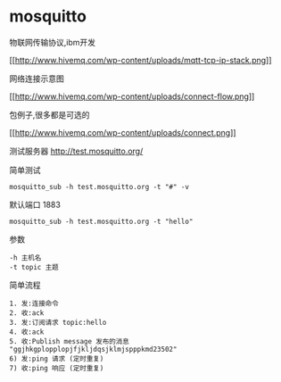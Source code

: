 # mosquitto

物联网传输协议,ibm开发

[[http://www.hivemq.com/wp-content/uploads/mqtt-tcp-ip-stack.png]]

网络连接示意图

[[http://www.hivemq.com/wp-content/uploads/connect-flow.png]]

包例子,很多都是可选的

[[http://www.hivemq.com/wp-content/uploads/connect.png]]

测试服务器 http://test.mosquitto.org/

简单测试

    mosquitto_sub -h test.mosquitto.org -t "#" -v

默认端口 1883

    mosquitto_sub -h test.mosquitto.org -t "hello" 

参数

    -h 主机名
    -t topic 主题

简单流程

```
1. 发:连接命令
2. 收:ack
3. 发:订阅请求 topic:hello
4. 收:ack
5. 收:Publish message 发布的消息 "ggjhkgplopplopjfjkljdqsjklmjspppkmd23502"
6) 发:ping 请求 (定时重复)
7) 收:ping 响应 (定时重复)
```